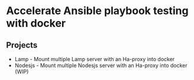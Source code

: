 # Accelerate Ansible playbook testing with docker

## Projects
- Lamp - Mount multiple Lamp server with an Ha-proxy into docker 
- Nodesjs - Mount multiple Nodesjs server with an Ha-proxy into docker (WIP)
